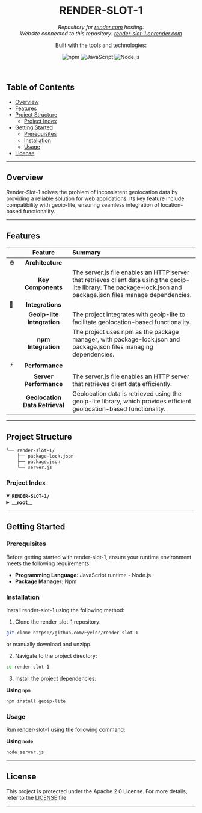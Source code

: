 <p align="center"><h1 align="center">RENDER-SLOT-1</h1></p>
<p align="center">
	<em>Repository for <a href="https://render.com">render.com</a> hosting.</em><br>
  <em>Website connected to this repository: <a href="https://render-slot-1.onrender.com/">render-slot-1.onrender.com</a></em>
</p>
<p align="center">
	<!-- local repository, no metadata badges. --></p>
<p align="center">Built with the tools and technologies:</p>
<p align="center">
	<img src="https://img.shields.io/badge/npm-CB3837.svg?style=default&logo=npm&logoColor=white" alt="npm">
	<img src="https://img.shields.io/badge/JavaScript-F7DF1E.svg?style=default&logo=JavaScript&logoColor=black" alt="JavaScript">
  <img src="https://img.shields.io/badge/Node.js-83CD29.svg?style=default&logo=Node.js&logoColor=white" alt="Node.js">
</p>
<br>

##  Table of Contents

- [ Overview](#overview)
- [ Features](#features)
- [ Project Structure](#project-structure)
  - [ Project Index](#project-index)
- [ Getting Started](#getting-started)
  - [ Prerequisites](#prerequisites)
  - [ Installation](#installation)
  - [ Usage](#usage)
- [ License](#license)

---

##  Overview

Render-Slot-1 solves the problem of inconsistent geolocation data by providing a reliable solution for web applications. Its key feature include compatibility with geoip-lite, ensuring seamless integration of location-based functionality.

---

##  Features

|      | Feature         | Summary       |
| :--- | :---:           | :---          |
| ⚙️  | **Architecture**  |                  |
|  | **Key Components** | The server.js file enables an HTTP server that retrieves client data using the geoip-lite library. The package-lock.json and package.json files manage dependencies.                  |
| 🔌 | **Integrations**    |                  |
|  | **Geoip-lite Integration** | The project integrates with geoip-lite to facilitate geolocation-based functionality.                    |
|  | **npm Integration**     | The project uses npm as the package manager, with package-lock.json and package.json files managing dependencies.                  |
| ⚡️  | **Performance**     |                  |
|  | **Server Performance** | The server.js file enables an HTTP server that retrieves client data efficiently.                    |
|  | **Geolocation Data Retrieval** | Geolocation data is retrieved using the geoip-lite library, which provides efficient geolocation-based functionality.                 |

---

##  Project Structure

```sh
└── render-slot-1/
    ├── package-lock.json
    ├── package.json
    └── server.js
```


###  Project Index
<details open>
	<summary><b><code>RENDER-SLOT-1/</code></b></summary>
	<details> <!-- __root__ Submodule -->
		<summary><b>__root__</b></summary>
		<blockquote>
			<table>
			<tr>
				<td><b><a href='./package-lock.json'>package-lock.json</a></b></td>
				<td>- The package-lock.json file serves as the backbone of the project's dependency management, outlining the required packages and their versions for the entire codebase<br>- This file ensures consistency and reproducibility across different environments, allowing for seamless collaboration and deployment.

In essence, this file achieves the following:

* Defines the project's dependencies on external libraries, such as `geoip-lite`, which is used to facilitate geolocation-based functionality.
* Establishes a baseline for package versions, enabling predictable behavior and minimizing potential conflicts during development or deployment.

By maintaining a well-structured `package-lock.json` file, the project ensures that all components are properly aligned, facilitating efficient maintenance, updates, and scaling.</td>
			</tr>
			<tr>
				<td><b><a href='./package.json'>package.json</a></b></td>
				<td>- Architects the project's dependency management by defining the required libraries and their versions in the package.json file<br>- Ensures compatibility with geoip-lite version ^1.4.10, facilitating seamless integration of geolocation data into the application<br>- Plays a crucial role in maintaining the overall structure and stability of the codebase, enabling efficient deployment and scalability.</td>
			</tr>
			<tr>
				<td><b><a href='./server.js'>server.js</a></b></td>
				<td>- The server.js file enables an HTTP server that retrieves client data, including IP address, timezone, and locale, using the geoip-lite library<br>- It generates a simple HTML page displaying this information and sends it to clients<br>- The server also logs startup information and listens on a specified port<br>- This code achieves a basic web server functionality with geolocation-based client data display.</td>
			</tr>
			</table>
		</blockquote>
	</details>
</details>

---
##  Getting Started

###  Prerequisites

Before getting started with render-slot-1, ensure your runtime environment meets the following requirements:

- **Programming Language:** JavaScript runtime - Node.js
- **Package Manager:** Npm


###  Installation

Install render-slot-1 using the following method:

1. Clone the render-slot-1 repository:
```sh
git clone https://github.com/Eyelor/render-slot-1
```

or manually download and unzipp.

2. Navigate to the project directory:
```sh
cd render-slot-1
```

3. Install the project dependencies:

**Using `npm`**

```sh
npm install geoip-lite
```


###  Usage
Run render-slot-1 using the following command:

**Using `node`**

```sh
node server.js
```


---

##  License

This project is protected under the Apache 2.0 License. For more details, refer to the [LICENSE](./LICENSE) file.

---
